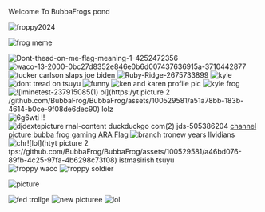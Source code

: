  Welcome To BubbaFrogs pond  
 
 
 ![froppy2024](https://user-images.githubusercontent.com/100529581/219967600-e8a32370-6181-42be-9daa-ff3037db1bdb.jpg)

 
 

![frog meme](https://user-images.githubusercontent.com/100529581/219967572-3d909057-1cc7-4cbc-a1da-df5c6d174190.jpg)


![Dont-thead-on-me-flag-meaning-1-4252472356](https://github.com/BubbaFrog/BubbaFrog/assets/100529581/1068f746-2303-42af-acf2-3ed0f24f7a48)
![waco-13-2000-0bc27d8352e846e0b6d007437636915a-3710442877](https://github.com/BubbaFrog/BubbaFrog/assets/100529581/d6676f78-a8f1-4cae-a002-bb5ea43d4587)
![tucker carlson slaps joe biden](https://github.com/BubbaFrog/BubbaFrog/assets/100529581/952e2571-de95-433d-9da2-76934a4e427d)
![Ruby-Ridge-2675733899](https://github.com/BubbaFrog/BubbaFrog/assets/100529581/10343a15-9c2c-442f-a7c9-c729e4de0ef2)
![kyle](https://github.com/BubbaFrog/BubbaFrog/assets/100529581/47d1885a-4274-479d-8fa8-b2f87d49286b)
![dont tread on tsuyu](https://github.com/BubbaFrog/BubbaFrog/assets/100529581/65fbd198-afe1-4c0a-b0ae-979a41250794)
![funny](https://github.com/BubbaFrog/BubbaFrog/assets/100529581/6a1a7064-04e5-4a48-bcec-cc9d6a843ee9)
![ken and karen profile pic](https://github.com/BubbaFrog/BubbaFrog/assets/100529581/d8eb2288-3e0e-4f3d-91b0-a84fac203a89)
![kyle frog](https://github.com/BubbaFrog/BubbaFrog/assets/100529581/3201cc16-c3ee-4ad0-887f-b1ffdbe61d08)
![![l![minetest-237915085(1)](https://github.com/BubbaFrog/BubbaFrog/assets/100529581/f4dcf520-795a-46d6-9e96-dfc3511874d9)
ol](https:/![yt picture 2](https://github.com/BubbaFrog/BubbaFrog/assets/100529581/49bf6792-fd32-42a6-aaf5-e314fe0a5238)
/github.com/BubbaFrog/BubbaFrog/assets/100529581/a51a78bb-183b-4614-b0ce-9f08de6dec90)
lolz](https://github.com/BubbaFrog/BubbaFrog/assets/100529581/12ec7323-e9d7-471f-bc27-ccdbf3809efa)
![6g6wti](https://github.com/BubbaFrog/BubbaFrog/assets/100529581/79d6e422-fce2-41f6-bfbb-4a4cac61b2a2)
!!![djd![exte![picture](https://github.com/BubbaFrog/BubbaFrog/assets/100529581/0e7653f0-9143-474a-aff1-677a1294a9de)
rnal-content duckduckgo com(2)](https://github.com/BubbaFrog/BubbaFrog/assets/100529581/b5d2de4b-981a-471e-b66c-4e6b71f39f6e)
jds-505386204](https://github.com/BubbaFrog/BubbaFrog/assets/100529581/c530ac08-68f2-433c-a9be-9cced1972366)
[channel picture bubba frog gaming](https://github.com/BubbaFrog/BubbaFrog/assets/100529581/744a44cd-489f-487a-b626-e449e8241553)
[ARA Flag](https://github.com/BubbaFrog/BubbaFrog/assets/100529581/59a01da5-68d2-437d-aaa0-3800d9cd05fe)
![branch tro![new years](https://github.com/BubbaFrog/BubbaFrog/assets/100529581/d30ba07b-2a79-4aa7-88da-a870c03a7724)
llvidians](https://github.com/BubbaFrog/BubbaFrog/assets/100529581/e1c78abd-27cb-4b02-b440-47410e02839c)
![chr![lol](ht![yt picture 2](https://github.com/BubbaFrog/BubbaFrog/assets/100529581/190cc987-1d55-4ce1-b5f6-89f6a59c1296)
tps://github.com/BubbaFrog/BubbaFrog/assets/100529581/a46bd076-89fb-4c25-97fa-4b6298c73f08)
istmas![irish tsuyu](https://github.com/BubbaFrog/BubbaFrog/assets/100529581/647c6a7e-0af3-4f1b-8251-8d6141eca1b1)
](https://github.com/BubbaFrog/BubbaFrog/assets/100529581/c89e5065-de0c-4c19-9e1f-fa084448e176)
![froppy waco](https://github.com/BubbaFrog/BubbaFrog/assets/100529581/7116e371-6b09-4c57-a62c-529301da7ca2)
![froppy soldier](https://github.com/BubbaFrog/BubbaFrog/assets/100529581/342e5987-3fff-4344-a3cb-e18097a52ef7)


![picture](https://github.com/BubbaFrog/BubbaFrog/assets/100529581/3aef113e-7278-4946-81fd-603c7af8c417)


![fed trollge](https://github.com/BubbaFrog/BubbaFrog/assets/100529581/ea2d3cd5-90fd-4c1c-9cd1-49f38a868048)
![new picturee](https://github.com/BubbaFrog/BubbaFrog/assets/100529581/414b8d6c-3fb0-4dd1-bf85-107341564fec)
![lol](https://github.com/BubbaFrog/BubbaFrog/assets/100529581/93e35e72-ee60-4caf-bc58-6fe8252e1a17)
